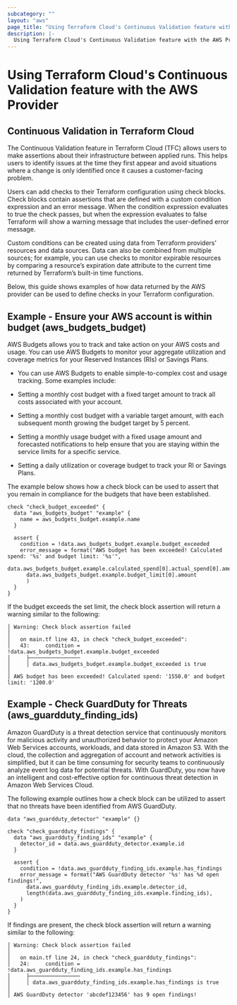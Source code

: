 ```yaml
---
subcategory: ""
layout: "aws"
page_title: "Using Terraform Cloud's Continuous Validation feature with the AWS Provider"
description: |-
  Using Terraform Cloud's Continuous Validation feature with the AWS Provider
---
```


# Using Terraform Cloud's Continuous Validation feature with the AWS Provider

## Continuous Validation in Terraform Cloud

The Continuous Validation feature in Terraform Cloud (TFC) allows users to make assertions about their infrastructure between applied runs. This helps users to identify issues at the time they first appear and avoid situations where a change is only identified once it causes a customer-facing problem.

Users can add checks to their Terraform configuration using check blocks. Check blocks contain assertions that are defined with a custom condition expression and an error message. When the condition expression evaluates to true the check passes, but when the expression evaluates to false Terraform will show a warning message that includes the user-defined error message.

Custom conditions can be created using data from Terraform providers’ resources and data sources. Data can also be combined from multiple sources; for example, you can use checks to monitor expirable resources by comparing a resource’s expiration date attribute to the current time returned by Terraform’s built-in time functions.

Below, this guide shows examples of how data returned by the AWS provider can be used to define checks in your Terraform configuration.

## Example - Ensure your AWS account is within budget (aws_budgets_budget)

AWS Budgets allows you to track and take action on your AWS costs and usage. You can use AWS Budgets to monitor your aggregate utilization and coverage metrics for your Reserved Instances (RIs) or Savings Plans.

- You can use AWS Budgets to enable simple-to-complex cost and usage tracking. Some examples include:

- Setting a monthly cost budget with a fixed target amount to track all costs associated with your account.

- Setting a monthly cost budget with a variable target amount, with each subsequent month growing the budget target by 5 percent.

- Setting a monthly usage budget with a fixed usage amount and forecasted notifications to help ensure that you are staying within the service limits for a specific service.

- Setting a daily utilization or coverage budget to track your RI or Savings Plans.

The example below shows how a check block can be used to assert that you remain in compliance for the budgets that have been established.

```hcl
check "check_budget_exceeded" {
  data "aws_budgets_budget" "example" {
    name = aws_budgets_budget.example.name
  }

  assert {
    condition = !data.aws_budgets_budget.example.budget_exceeded
    error_message = format("AWS budget has been exceeded! Calculated spend: '%s' and budget limit: '%s'",
                 data.aws_budgets_budget.example.calculated_spend[0].actual_spend[0].amount,
      data.aws_budgets_budget.example.budget_limit[0].amount
      )
  }
}
```

If the budget exceeds the set limit, the check block assertion will return a warning similar to the following:

```
│ Warning: Check block assertion failed
│ 
│   on main.tf line 43, in check "check_budget_exceeded":
│   43:     condition = !data.aws_budgets_budget.example.budget_exceeded
│     ├────────────────
│     │ data.aws_budgets_budget.example.budget_exceeded is true
│ 
│ AWS budget has been exceeded! Calculated spend: '1550.0' and budget limit: '1200.0'
```

## Example - Check GuardDuty for Threats (aws_guardduty_finding_ids)

Amazon GuardDuty is a threat detection service that continuously monitors for malicious activity and unauthorized behavior to protect your Amazon Web Services accounts, workloads, and data stored in Amazon S3. With the cloud, the collection and aggregation of account and network activities is simplified, but it can be time consuming for security teams to continuously analyze event log data for potential threats. With GuardDuty, you now have an intelligent and cost-effective option for continuous threat detection in Amazon Web Services Cloud.

The following example outlines how a check block can be utilized to assert that no threats have been identified from AWS GuardDuty.

```hcl
data "aws_guardduty_detector" "example" {}

check "check_guardduty_findings" {
  data "aws_guardduty_finding_ids" "example" {
    detector_id = data.aws_guardduty_detector.example.id
  }

  assert {
    condition = !data.aws_guardduty_finding_ids.example.has_findings
    error_message = format("AWS GuardDuty detector '%s' has %d open findings!",
      data.aws_guardduty_finding_ids.example.detector_id,
      length(data.aws_guardduty_finding_ids.example.finding_ids),
    )
  }
}
```

If findings are present, the check block assertion will return a warning similar to the following:

```
│ Warning: Check block assertion failed
│
│   on main.tf line 24, in check "check_guardduty_findings":
│   24:     condition = !data.aws_guardduty_finding_ids.example.has_findings
│     ├────────────────
│     │ data.aws_guardduty_finding_ids.example.has_findings is true
│
│ AWS GuardDuty detector 'abcdef123456' has 9 open findings!
```
